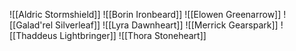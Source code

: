 ![[Aldric Stormshield]]
![[Borin Ironbeard]]
![[Elowen Greenarrow]]
![[Galad'rel Silverleaf]]
![[Lyra Dawnheart]]
![[Merrick Gearspark]]
![[Thaddeus Lightbringer]]
![[Thora Stoneheart]]